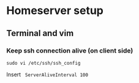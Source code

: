 # Homeserver setup
## Terminal and vim

### Keep ssh connection alive (on client side)
``` shell
sudo vi /etc/ssh/ssh_config
```
Insert
``` ServerAliveInterval 100```
<!--stackedit_data:
eyJoaXN0b3J5IjpbLTE1NTMxNDgzMzQsLTY1Mzc3NjI2Nl19
-->